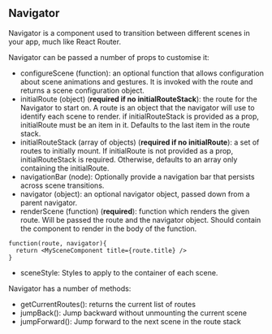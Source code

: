 ## Navigator

Navigator is a component used to transition between different scenes in your app, much like React Router.

Navigator can be passed a number of props to customise it:
* configureScene (function): an optional function that allows configuration about scene animations and gestures. It is invoked with the route and returns a scene configuration object.
* initialRoute (object) (**required if no initialRouteStack**): the route for the Navigator to start on. A route is an object that the navigator will use to identify each scene to render. if initialRouteStack is provided as a prop, initialRoute must be an item in it. Defaults to the last item in the route stack.
* initialRouteStack (array of objects) (**required if no initialRoute**): a set of routes to initially mount. If initialRoute is not provided as a prop, initialRouteStack is required. Otherwise, defaults to an array only containing the initialRoute.
* navigationBar (node): Optionally provide a navigation bar that persists across scene transitions.
* navigator (object): an optional navigator object, passed down from a parent navigator.
* renderScene (function) (**required**): function which renders the given route. Will be passed the route and the navigator object. Should contain the component to render in the body of the function.
```
function(route, navigator){
  return <MySceneComponent title={route.title} />
}
```
* sceneStyle: Styles to apply to the container of each scene.


Navigator has a number of methods:
* getCurrentRoutes(): returns the current list of routes
* jumpBack(): Jump backward without unmounting the current scene
* jumpForward(): Jump forward to the next scene in the route stack
